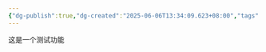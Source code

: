 ```yaml
---
{"dg-publish":true,"dg-created":"2025-06-06T13:34:09.623+08:00","tags":["gardenEntry"],"dg-home":"true","permalink":"/002-知识管理/publish/2025年/5月/test/","dgPassFrontmatter":true}
---
```


这是一个测试功能